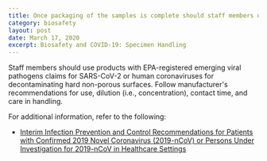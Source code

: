 ```yaml
---
title: Once packaging of the samples is complete should staff members decontaminate the work area?
category: biosafety
layout: post
date: March 17, 2020
excerpt: Biosafety and COVID-19: Specimen Handling
---
```


Staff members should use products with EPA-registered emerging viral pathogens claims for SARS-CoV-2 or human coronaviruses for decontaminating hard non-porous surfaces. Follow manufacturer's recommendations for use, dilution (i.e., concentration), contact time, and care in handling.

For additional information, refer to the following:

* [Interim Infection Prevention and Control Recommendations for Patients with Confirmed 2019 Novel Coronavirus (2019-nCoV) or Persons Under Investigation for 2019-nCoV in Healthcare Settings](https://www.cdc.gov/coronavirus/2019-nCoV/hcp/infection-control.html)